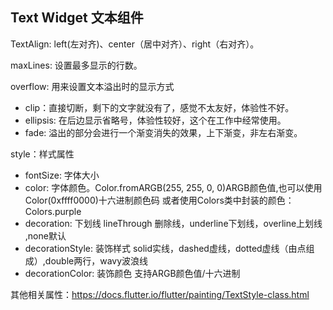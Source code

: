 ## Text Widget 文本组件

TextAlign: left(左对齐)、center（居中对齐）、right（右对齐）。

maxLines: 设置最多显示的行数。

overflow: 用来设置文本溢出时的显示方式
- clip：直接切断，剩下的文字就没有了，感觉不太友好，体验性不好。
- ellipsis: 在后边显示省略号，体验性较好，这个在工作中经常使用。
- fade: 溢出的部分会进行一个渐变消失的效果，上下渐变，非左右渐变。

style：样式属性
- fontSize: 字体大小 
- color: 字体颜色。Color.fromARGB(255, 255, 0, 0)ARGB颜色值,也可以使用Color(0xffff0000)十六进制颜色码
或者使用Colors类中封装的颜色：Colors.purple
- decoration: 下划线 lineThrough 删除线，underline下划线，overline上划线 ,none默认
- decorationStyle: 装饰样式 solid实线，dashed虚线，dotted虚线（由点组成）,double两行，wavy波浪线
- decorationColor: 装饰颜色 支持ARGB颜色值/十六进制

其他相关属性：https://docs.flutter.io/flutter/painting/TextStyle-class.html
